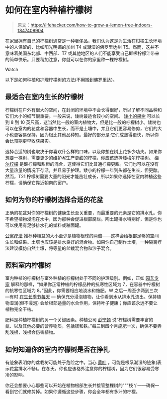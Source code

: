 # 如何在室内种植柠檬树

> 原文：<https://lifehacker.com/how-to-grow-a-lemon-tree-indoors-1847408904>

在家里拥有自己的柠檬树通常是一种奢侈品，我们认为这是为生活在柑橘生长环境中的人保留的，比如阳光明媚的加州 T4 或潮湿的佛罗里达州 T5。然而，这并不意味着美国东北部、中西部、T7 或其他地区的人们不能享受自己鲜榨柠檬汁带来的简单快乐。只要稍加注意，你就可以在你的家里种一棵柠檬树。

Watch

以下是如何种植和护理柠檬树的方法(不用搬到佛罗里达)。

## 最适合在室内生长的柠檬树

柠檬树在户外有很大的空间，在封闭的环境中不会长得很好，所以了解不同品种和它们大小的细节很重要。一般来说，矮树最适合较小的空间。 [矮小的果树](https://www.southernliving.com/garden/trees/dwarf-fruit-trees) 可以长到 8 到 10 英尺高，这当然比一般的室内植物大，但是比一般的柠檬树小。矮树也可以在室内的花盆和容器中生长，而不是土壤中，并且它们更容易修剪，它们的大小也更容易保持，因为根比其他品种短。最好的部分是:它们成熟得更快，所以你会比预期更早收获果实。

选择合适的树也取决于你喜欢什么样的口味，以及你想在树上花多少功夫。如果你想要一棵树，需要更少的维护*和*生产更甜的柠檬，你应该选择矮梅尔柠檬树。 [梅尔柠檬](https://www.fast-growing-trees.com/products/meyer-lemon-tree) 是酸柠檬和甜橙的混合，这使得它们比普通柠檬更甜。它们也可以在没有大量热量的情况下存活，并且易于护理。矮小的柠檬一年到头都在生长，但更酸。然而，T21 柠檬树需要大量的阳光才能茁壮成长，所以如果你选择在室内种植这些柠檬，请确保它靠近朝南的窗户。

## 如何为你的柠檬树选择合适的花盆

正确的花盆对你的柠檬树的健康生长至关重要，而最重要的元素是它的排水孔。你不希望植物浸泡在水中，因为那种会促进根部腐烂。陶土罐排水特别好，但是你也可以使用有足够排水孔的塑料或釉面罐。

[公寓疗法](https://www.apartmenttherapy.com/lemon-tree-plant-indoors-36756881) 推荐种植盆的大小至少是植物根球的两倍——这样会给根部足够的空间生长和结果。土壤也应该是排水良好的混合物。如果你自己制作土壤，一种隔离疗法建议模仿自然土壤，将等量的盆栽混合物和沙子混合。

## 照料室内柠檬树

室内种植的柠檬树与室外种植的柠檬树处于不同的护理级别。例如，正如 [园艺专家](https://www.gardeningknowhow.com/edible/fruits/lemons/growing-lemon-trees-containers.htm) 解释的那样，“如果你正常种植的柠檬品种的抗寒性区域为 7，在容器中柠檬树的抗寒性区域为 8。”因此，你需要相应地浇水和施肥。W 之后一周至少两到三次—有时 [在生长季节每天](https://www.pennington.com/all-products/fertilizer/resources/how-to-grow-and-care-for-an-indoor-lemon-tree) — 确保充分浸泡植物，让你看到水从排水孔流出。保持植物湿润(但不浸泡) 会给根部适量的水合作用，保持叶子健康；你应该永远不要让植物完全干枯。

肥料是种植柠檬树的另一个关键因素。种植公司 [彭宁顿](https://www.pennington.com/all-products/fertilizer/resources/how-to-grow-and-care-for-an-indoor-lemon-tree) 说“柠檬树需要丰富的氮、以及其他必要的营养物质，包括镁和铁。”每三到四个月施肥一次，确保不要弄乱浅根，浅根会伤害植物。

## 如何知道你的室内柠檬树是否在挣扎

有迹象表明你的盆栽树可能处于危险之中。当心 [黄叶](https://www.pennington.com/all-products/fertilizer/resources/how-to-grow-and-care-for-an-indoor-lemon-tree) ，可能是根系潮湿的迹象(表示花盆排水不畅)。在冬天，你也应该格外注意你的柠檬树，因为它们很容易受寒冷的影响。

你还会想要小心那些可以开始在植物根部生长并接管整棵树的"""枝丫——确保一看到它们就修剪掉。如果你遵循这些步骤，你会全年都有多汁的柠檬。
